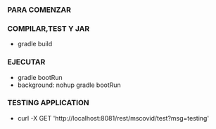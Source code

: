 ### PARA COMENZAR
 
### COMPILAR,TEST Y JAR
* gradle build

### EJECUTAR
* gradle bootRun
* background: nohup gradle bootRun

### TESTING APPLICATION 
* curl -X GET 'http://localhost:8081/rest/mscovid/test?msg=testing'
 
